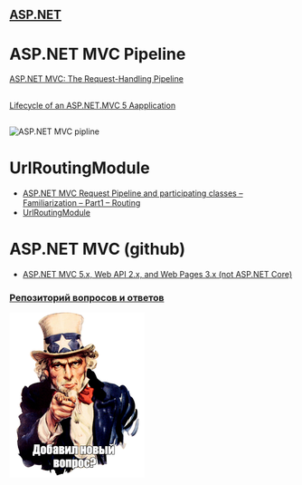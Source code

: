 ## [ASP.NET](https://docs.microsoft.com/en-us/aspnet/index#pivot=aspnet)

# ASP.NET MVC Pipeline

[ASP.NET MVC: The Request-Handling Pipeline](https://github.com/AnzhelikaKravchuk/.NET-Training.-Spring-2019/blob/master/Pictures/asp_net_mvc_poster.pdf)

##

[Lifecycle of an ASP.NET.MVC 5 Aapplication](https://github.com/AnzhelikaKravchuk/.NET-Training.-Spring-2019/blob/master/Pictures/lifecycle-of-an-aspnet-mvc-5-application.pdf)

## 

![ASP.NET MVC pipline](https://github.com/AnzhelikaKravchuk/.NET-Training.-Spring-2019/blob/master/Pictures/ASP.NET%20MVC%20pipline.png)

## 

# UrlRoutingModule
  - [ASP.NET MVC Request Pipeline and participating classes – Familiarization – Part1 – Routing](https://vivekcek.wordpress.com/2013/05/28/asp-net-mvc-request-pipeline-and-participating-classes-familiarization-part1-routing/)
  - [UrlRoutingModule](https://referencesource.microsoft.com/#System.Web/Routing/UrlRoutingModule.cs,9b4115ad16e4f4a1)

##

# ASP.NET MVC (github)

  - [ASP.NET MVC 5.x, Web API 2.x, and Web Pages 3.x (not ASP.NET Core)](https://github.com/aspnet/AspNetWebStack)
  

### [Репозиторий вопросов и ответов](https://github.com/AnzhelikaKravchuk/.NET-Training.-Spring-2019/tree/master/.Net-Interview-Questions)

![](https://github.com/AnzhelikaKravchuk/Materials/blob/master/Pictures/Q%26A.png)

